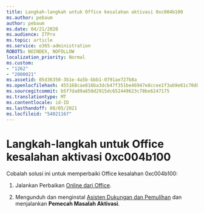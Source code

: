 ```yaml
---
title: Langkah-langkah untuk Office kesalahan aktivasi 0xc004b100
ms.author: pebaum
author: pebaum
ms.date: 04/21/2020
ms.audience: ITPro
ms.topic: article
ms.service: o365-administration
ROBOTS: NOINDEX, NOFOLLOW
localization_priority: Normal
ms.custom:
- "1262"
- "2000021"
ms.assetid: 05d36350-3b1e-4a5b-bbb1-0791ae727b8a
ms.openlocfilehash: 455168cae816ba3dcb47f351be46947e8ccee1f3ab9e61c70d82d49e5279ef85
ms.sourcegitcommit: b5f7da89a650d2915dc652449623c78be6247175
ms.translationtype: MT
ms.contentlocale: id-ID
ms.lasthandoff: 08/05/2021
ms.locfileid: "54021167"
---
```

# <a name="steps-to-resolve-office-activation-error-0xc004b100"></a>Langkah-langkah untuk Office kesalahan aktivasi 0xc004b100

Cobalah solusi ini untuk memperbaiki Office kesalahan 0xc004b100:
  
1. Jalankan Perbaikan [Online dari Office](https://support.office.com/article/7821d4b6-7c1d-4205-aa0e-a6b40c5bb88b).

2. Mengunduh dan menginstal [Asisten Dukungan dan Pemulihan](https://aka.ms/SARA-OfficeActivation-Alchemy) dan menjalankan **Pemecah Masalah Aktivasi**.
